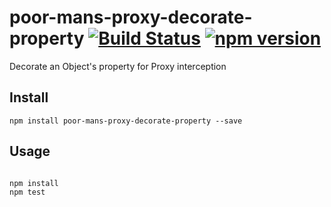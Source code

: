 # poor-mans-proxy-decorate-property [![Build Status](https://travis-ci.org/bealearts/poor-mans-proxy-decorate-property.svg)](https://travis-ci.org/bealearts/poor-mans-proxy-decorate-property) [![npm version](https://badge.fury.io/js/poor-mans-proxy-decorate-property.svg)](http://badge.fury.io/js/poor-mans-proxy-decorate-property)

Decorate an Object's property for Proxy interception


## Install
```shell
npm install poor-mans-proxy-decorate-property --save
```


## Usage
```js

```

```shell
npm install
npm test
```